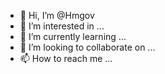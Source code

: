 - 👋 Hi, I’m @Hmgov
- 👀 I’m interested in ...
- 🌱 I’m currently learning ...
- 💞️ I’m looking to collaborate on ...
- 📫 How to reach me ...

<!---
Hmgov/Hmgov is a ✨ special ✨ repository because its `README.md` (this file) appears on your GitHub profile.
You can click the Preview link to take a look at your changes.
--->
